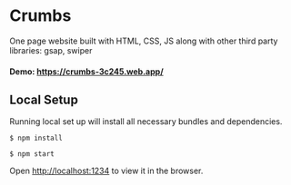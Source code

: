 # Crumbs

One page website built with HTML, CSS, JS along with other third party libraries: gsap, swiper

#### Demo: https://crumbs-3c245.web.app/

## Local Setup

Running local set up will install all necessary bundles and dependencies.
  
 `$ npm install`
 
 `$ npm start`
 
Open [http://localhost:1234](http://localhost:1234) to view it in the browser.

